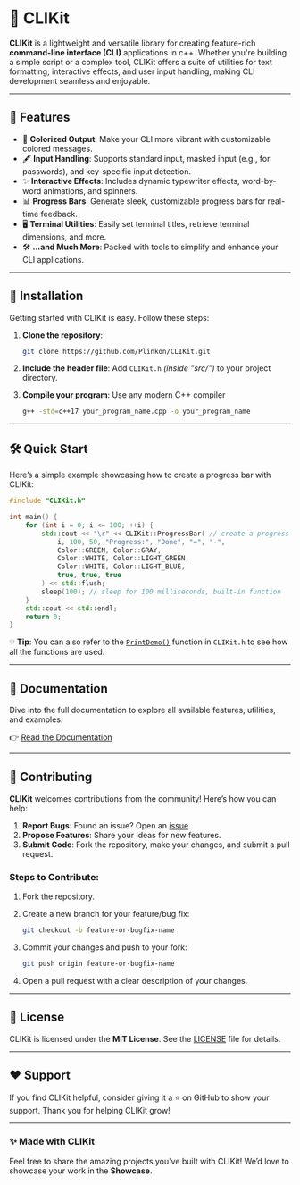 
# 🚀 CLIKit

**CLIKit** is a lightweight and versatile library for creating feature-rich **command-line interface (CLI)** applications in c++. Whether you're building a simple script or a complex tool, CLIKit offers a suite of utilities for text formatting, interactive effects, and user input handling, making CLI development seamless and enjoyable.

---

## 🌟 Features

- 🎨 **Colorized Output**: Make your CLI more vibrant with customizable colored messages.
- 🖋️ **Input Handling**: Supports standard input, masked input (e.g., for passwords), and key-specific input detection.
- ✨ **Interactive Effects**: Includes dynamic typewriter effects, word-by-word animations, and spinners.
- 📊 **Progress Bars**: Generate sleek, customizable progress bars for real-time feedback.
- 🖥️ **Terminal Utilities**: Easily set terminal titles, retrieve terminal dimensions, and more.
- 🛠️ **...and Much More**: Packed with tools to simplify and enhance your CLI applications.

---

## 🚀 Installation

Getting started with CLIKit is easy. Follow these steps:

1. **Clone the repository**:
   ```bash
   git clone https://github.com/Plinkon/CLIKit.git
   ``` 

2.  **Include the header file**: Add `CLIKit.h` *(inside "src/")* to your project directory.
    
3.  **Compile your program**: Use any modern C++ compiler
	```bash    
    g++ -std=c++17 your_program_name.cpp -o your_program_name
    ```
    

----------

## 🛠️ Quick Start

Here’s a simple example showcasing how to create a progress bar with CLIKit:

```cpp
#include "CLIKit.h"

int main() {
    for (int i = 0; i <= 100; ++i) {
        std::cout << "\r" << CLIKit::ProgressBar( // create a progress bar
            i, 100, 50, "Progress:", "Done", "=", "-",
            Color::GREEN, Color::GRAY,
            Color::WHITE, Color::LIGHT_GREEN,
            Color::WHITE, Color::LIGHT_BLUE,
            true, true, true
        ) << std::flush;
        sleep(100); // sleep for 100 milliseconds, built-in function
    }
    std::cout << std::endl;
    return 0;
}
```

💡 **Tip**: You can also refer to the [`PrintDemo()`](./src/CLIKit.h#L726) function in `CLIKit.h` to see how all the functions are used.

----------

## 📖 Documentation

Dive into the full documentation to explore all available features, utilities, and examples.

👉 [Read the Documentation](./DOCS.md)

----------

## 🤝 Contributing

**CLIKit** welcomes contributions from the community! Here’s how you can help:

1.  **Report Bugs**: Found an issue? Open an [issue](https://github.com/Plinkon/CLIKit/issues).
2.  **Propose Features**: Share your ideas for new features.
3.  **Submit Code**: Fork the repository, make your changes, and submit a pull request.

### Steps to Contribute:

1.  Fork the repository.
2.  Create a new branch for your feature/bug fix:
	```bash  
    git checkout -b feature-or-bugfix-name
    ```
    
3.  Commit your changes and push to your fork:
    
    ```bash
    git push origin feature-or-bugfix-name 
    ```
    
4.  Open a pull request with a clear description of your changes.

----------

## 📜 License

CLIKit is licensed under the **MIT License**. See the [LICENSE](./LICENSE) file for details.

----------

## ❤️ Support

If you find CLIKit helpful, consider giving it a ⭐ on GitHub to show your support. Thank you for helping CLIKit grow!

----------

### ✨ Made with CLIKit

Feel free to share the amazing projects you’ve built with CLIKit! We’d love to showcase your work in the **Showcase**.
